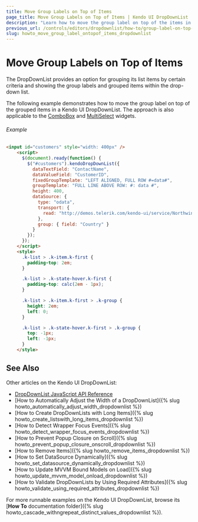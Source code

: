 ```yaml
---
title: Move Group Labels on Top of Items
page_title: Move Group Labels on Top of Items | Kendo UI DropDownList
description: "Learn how to move the group label on top of the items in a Kendo UI DropDownList widget."
previous_url: /controls/editors/dropdownlist/how-to/group-label-on-top-of-the-items
slug: howto_move_group_label_ontopof_items_dropdownlist
---
```


# Move Group Labels on Top of Items

The DropDownList provides an option for grouping its list items by certain criteria and showing the group labels and grouped items within the drop-down list.

The following example demonstrates how to move the group label on top of the grouped items in a Kendo UI DropDownList. The approach is also applicable to the [ComboBox](http://demos.telerik.com/kendo-ui/combobox/index) and [MultiSelect](http://demos.telerik.com/kendo-ui/multiselect/index) widgets.

###### Example

```html
<input id="customers" style="width: 400px" />
    <script>
      $(document).ready(function() {
        $("#customers").kendoDropDownList({
          dataTextField: "ContactName",
          dataValueField: "CustomerID",
          fixedGroupTemplate: "LEFT ALIGNED, FULL ROW #=data#",
          groupTemplate: "FULL LINE ABOVE ROW: #: data #",
          height: 400,
          dataSource: {
            type: "odata",
            transport: {
              read: "http://demos.telerik.com/kendo-ui/service/Northwind.svc/Customers"
            },
            group: { field: "Country" }
          }
        });
      });
    </script>
    <style>
      .k-list > .k-item.k-first {
        padding-top: 2em;
      }

      .k-list > .k-state-hover.k-first {
        padding-top: calc(2em - 1px);
      }

      .k-list > .k-item.k-first > .k-group {
        height: 2em;
        left: 0;
      }

      .k-list > .k-state-hover.k-first > .k-group {
        top: -1px;
        left: -1px;
      }
    </style>
```

## See Also

Other articles on the Kendo UI DropDownList:

* [DropDownList JavaScript API Reference](/api/javascript/ui/dropdownlist)
* [How to Automatically Adjust the Width of a DropDownList]({% slug howto_automatically_adjust_width_dropdownlist %})
* [How to Create DropDownLists with Long Items]({% slug howto_create_listswith_long_items_dropdownlist %})
* [How to Detect Wrapper Focus Events]({% slug howto_detect_wrapper_focus_events_dropdownlist %})
* [How to Prevent Popup Closure on Scroll]({% slug howto_prevent_popup_closure_onscroll_dropdownlist %})
* [How to Remove Items]({% slug howto_remove_items_dropdownlist %})
* [How to Set DataSource Dynamically]({% slug howto_set_datasource_dynamically_dropdownlist %})
* [How to Update MVVM Bound Models on Load]({% slug howto_update_mvvm_model_onload_dropdownlist %})
* [How to Validate DropDownLists by Using Required Attributes]({% slug howto_validate_using_required_attributes_dropdownlist %})

For more runnable examples on the Kendo UI DropDownList, browse its [**How To** documentation folder]({% slug howto_cascade_withngrepeat_distinct_values_dropdownlist %}).
